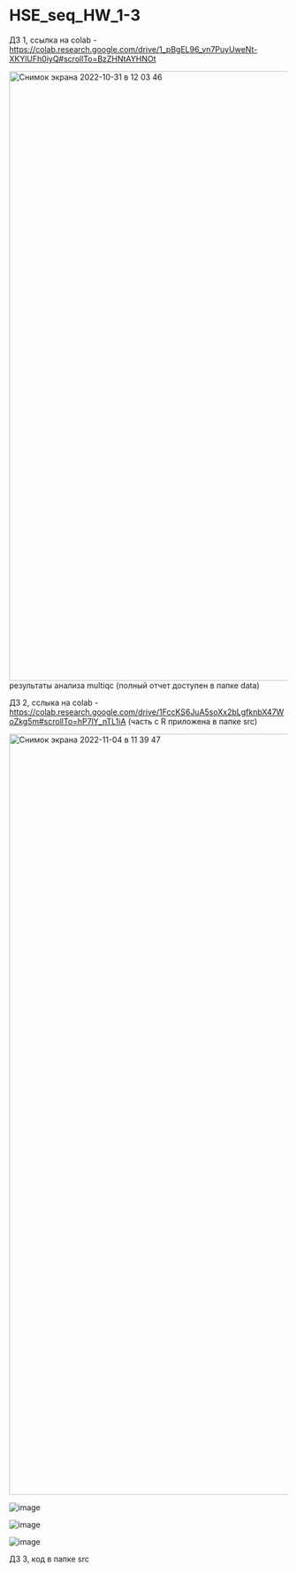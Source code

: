 # HSE_seq_HW_1-3

ДЗ 1, ссылка на colab - https://colab.research.google.com/drive/1_pBgEL96_vn7PuyUweNt-XKYlUFh0iyQ#scrollTo=BzZHNtAYHNOt

<img width="1101" alt="Снимок экрана 2022-10-31 в 12 03 46" src="https://user-images.githubusercontent.com/60537367/198971223-4128b0c3-e6c3-4b4c-b84c-907689887459.png">
результаты анализа multiqc (полный отчет доступен в папке data)



ДЗ 2, сслыка на colab - https://colab.research.google.com/drive/1FccKS6JuA5soXx2bLgfknbX47WoZkg5m#scrollTo=hP7lY_nTL1iA
(часть с R приложена в папке src)

<img width="1375" alt="Снимок экрана 2022-11-04 в 11 39 47" src="https://user-images.githubusercontent.com/60537367/199929503-13b9466f-13db-4dff-8dd7-01adbc176b8a.png">

![image](https://user-images.githubusercontent.com/60537367/199969645-4ea4ba7f-b628-4a2b-a0c1-8f4c336a1605.png)


![image](https://user-images.githubusercontent.com/60537367/199929329-c3e0c699-3ca3-4699-92d4-cfbf75239e23.png)

![image](https://user-images.githubusercontent.com/60537367/199929395-60e8cb54-122f-4124-9c51-9346e6d3037e.png)


ДЗ 3, код в папке src
